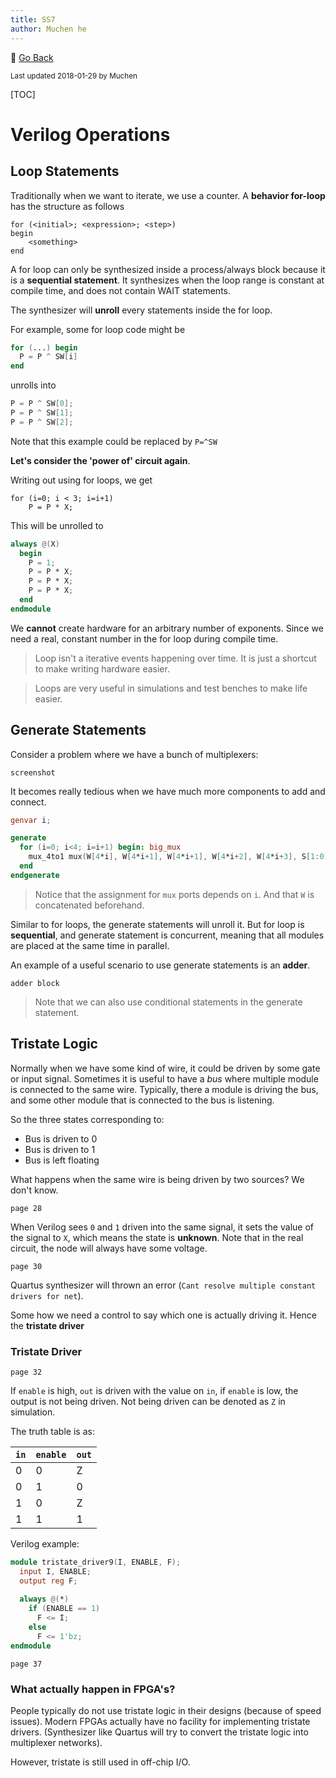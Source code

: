 ```yaml
---
title: SS7
author: Muchen he
---
```


:floppy_disk: [Go Back](/documents)

<small> Last updated 2018-01-29 by Muchen</small> 

[TOC]

# Verilog Operations

## Loop Statements

Traditionally when we want to iterate, we use a counter. A **behavior for-loop** has the structure as follows

```
for (<initial>; <expression>; <step>)
begin
	<something>
end
```

A for loop can only be synthesized inside a process/always block because it is a **sequential statement**. It synthesizes when the loop range is constant at compile time, and does not contain WAIT statements.

The synthesizer will **unroll** every statements inside the for loop.

For example, some for loop code might be

```Verilog
for (...) begin
  P = P ^ SW[i]
end
```

unrolls into

```verilog
P = P ^ SW[0];
P = P ^ SW[1];
P = P ^ SW[2];
```

Note that this example could be replaced by `P=^SW`

**Let's consider the 'power of' circuit again**. 

Writing out using for loops, we get

```
for (i=0; i < 3; i=i+1)
	P = P * X;
```

This will be unrolled to

```verilog
always @(X)
  begin
    P = 1;
    P = P * X;
    P = P * X;
    P = P * X;
  end
endmodule
```

We **cannot** create hardware for an arbitrary number of exponents. Since we need a real, constant number in the for loop during compile time. 

> Loop isn't a iterative events happening over time. It is just a shortcut to make writing hardware easier.

> Loops are very useful in simulations and test benches to make life easier.

## Generate Statements

Consider a problem where we have a bunch of multiplexers:

`screenshot`

It becomes really tedious when we have much more components to add and connect. 

```verilog
genvar i;

generate
  for (i=0; i<4; i=i+1) begin: big_mux
    mux_4to1 mux(W[4*i], W[4*i+1], W[4*i+1], W[4*i+2], W[4*i+3], S[1:0], M[i]);
  end
endgenerate
```

> Notice that the assignment for `mux` ports depends on `i`. And that `W` is concatenated beforehand.

Similar to for loops, the generate statements will unroll it. But for loop is **sequential**, and generate statement is concurrent, meaning that all modules are placed at the same time in parallel.

An example of a useful scenario to use generate statements is an **adder**. 

`adder block`

> Note that we can also use conditional statements in the generate statement.

## Tristate Logic

Normally when we have some kind of wire, it could be driven by some gate or input signal. Sometimes it is useful to have a *bus* where multiple module is connected to the same wire. Typically, there a module is driving the bus, and some other module that is connected to the bus is listening. 

So the three states corresponding to:

- Bus is driven to 0
- Bus is driven to 1
- Bus is left floating

What happens when the same wire is being driven by two sources? We don't know. 

`page 28`

When Verilog sees `0` and `1` driven into the same signal, it sets the value of the signal to `X`, which means the state is **unknown**. Note that in the real circuit, the node will always have some voltage.

`page 30`

Quartus synthesizer will thrown an error (`Cant resolve multiple constant drivers for net`).

Some how we need a control to say which one is actually driving it. Hence the **tristate driver**

### Tristate Driver

`page 32`

If `enable` is high, `out` is driven with the value on `in`, if `enable` is low, the output is not being driven. Not being driven can be denoted as `Z` in simulation.

The truth table is as:

| `in` | `enable` | `out` |
| ---- | -------- | ----- |
| 0    | 0        | Z     |
| 0    | 1        | 0     |
| 1    | 0        | Z     |
| 1    | 1        | 1     |

Verilog example:

```verilog
module tristate_driver9(I, ENABLE, F);
  input I, ENABLE;
  output reg F;
  
  always @(*)
    if (ENABLE == 1)
      F <= I;
  	else
      F <= 1'bz;
endmodule
```

`page 37`

### What actually happen in FPGA's?

People typically do not use tristate logic in their designs (because of speed issues). Modern FPGAs actually have no facility for implementing tristate drivers. (Synthesizer like Quartus will try to convert the tristate logic into multiplexer networks).

However, tristate is still used in off-chip I/O. 